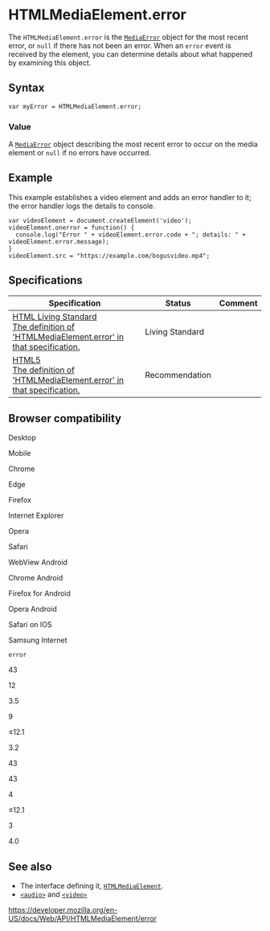 # HTMLMediaElement.error

The `HTMLMediaElement.error` is the [`MediaError`](../mediaerror) object for the most recent error, or `null` if there has not been an error. When an `error` event is received by the element, you can determine details about what happened by examining this object.

## Syntax

    var myError = HTMLMediaElement.error;

### Value

A [`MediaError`](../mediaerror) object describing the most recent error to occur on the media element or `null` if no errors have occurred.

## Example

This example establishes a video element and adds an error handler to it; the error handler logs the details to console.

    var videoElement = document.createElement('video');
    videoElement.onerror = function() {
      console.log("Error " + videoElement.error.code + "; details: " + videoElement.error.message);
    }
    videoElement.src = "https://example.com/bogusvideo.mp4";

## Specifications

<table><thead><tr class="header"><th>Specification</th><th>Status</th><th>Comment</th></tr></thead><tbody><tr class="odd"><td><a href="https://html.spec.whatwg.org/multipage/#dom-media-error">HTML Living Standard<br />
<span class="small">The definition of 'HTMLMediaElement.error' in that specification.</span></a></td><td><span class="spec-living">Living Standard</span></td><td></td></tr><tr class="even"><td><a href="https://www.w3.org/TR/html52/embedded-content-0.html#htmlmediaelement">HTML5<br />
<span class="small">The definition of 'HTMLMediaElement.error' in that specification.</span></a></td><td><span class="spec-rec">Recommendation</span></td><td></td></tr></tbody></table>

## Browser compatibility

Desktop

Mobile

Chrome

Edge

Firefox

Internet Explorer

Opera

Safari

WebView Android

Chrome Android

Firefox for Android

Opera Android

Safari on IOS

Samsung Internet

`error`

43

12

3.5

9

≤12.1

3.2

43

43

4

≤12.1

3

4.0

## See also

- The interface defining it, [`HTMLMediaElement`](../htmlmediaelement).
- [`<audio>`](https://developer.mozilla.org/en-US/docs/Web/HTML/Element/audio) and [`<video>`](https://developer.mozilla.org/en-US/docs/Web/HTML/Element/video)

<a href="https://developer.mozilla.org/en-US/docs/Web/API/HTMLMediaElement/error" class="_attribution-link">https://developer.mozilla.org/en-US/docs/Web/API/HTMLMediaElement/error</a>

